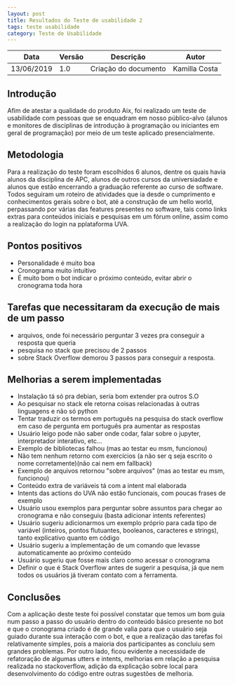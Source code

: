 ```yaml
---
layout: post
title: Resultados do Teste de usabilidade 2
tags: teste usabilidade 
category: Teste de Usabilidade
---
```


|Data   |Versão   |Descrição   |Autor   |
|---|---|---|---|
|13/06/2019   | 1.0  |Criação do documento   |Kamilla Costa   |


## Introdução
Afim de atestar a qualidade do produto Aix, foi realizado um teste de usabilidade com pessoas que se enquadram em nosso público-alvo (alunos e monitores de disciplinas de introdução à programação ou iniciantes em geral de programação) por meio de um teste aplicado presencialmente.

## Metodologia

Para a realização do teste foram escolhidos 6 alunos, dentre os quais havia alunos da disciplina de APC, alunos de outros cursos da universiadade e alunos que estão encerrando a graduação referente ao curso de software. Todos seguiram um roteiro de atividades que ia desde o cumprimento e conhecimentos gerais sobre o bot, até a construção de um hello world, perpassando por várias das features presentes no software, tais como links extras para conteúdos iniciais e pesquisas em um fórum online, assim como a realização do login na pplataforma UVA.

## Pontos positivos
- Personalidade é muito boa
- Cronograma muito intuitivo
- É muito bom o bot indicar o próximo conteúdo, evitar abrir o cronograma toda hora

## Tarefas que necessitaram da execução de mais de um passo
- arquivos, onde foi necessário perguntar 3 vezes pra conseguir a resposta que queria
- pesquisa no stack que precisou de 2 passos
- sobre Stack Overflow demorou 3 passos para conseguir a resposta.

## Melhorias a serem implementadas

- Instalação tá só pra debian, seria bom extender pra outros S.O
- Ao pesquisar no stack ele retorna coisas relacionadas à outras linguagens e não só python
- Tentar traduzir os termos em português na pesquisa do stack overflow em caso de pergunta em português pra aumentar as respostas
- Usuário leigo pode não saber onde codar, falar sobre o jupyter, interpretador interativo, etc...
- Exemplo de bibliotecas falhou (mas ao testar eu msm, funcionou)
- Não tem nenhum retorno com exercícios (a não ser q seja escrito o nome corretamente)(não cai nem em fallback)
- Exemplo de arquivos retornou "sobre arquivos" (mas ao testar eu msm, funcionou)
- Conteúdo extra de variáveis tá com a intent mal elaborada
- Intents das actions do UVA não estão funcionais, com poucas frases de exemplo
- Usuário usou exemplos para perguntar sobre assuntos para chegar ao cronograma e não conseguiu (basta adicionar intents referentes)
- Usuário sugeriu adicionarmos um exemplo próprio para cada tipo de variável (inteiros, pontos flutuantes, booleanos, caracteres e strings), tanto explicativo quanto em código
- Usuário sugeriu a implementação de um comando que levasse automaticamente ao próximo conteúdo
- Usuário sugeriu que fosse mais claro como acessar o cronograma
- Definir o que é Stack Overflow antes de sugerir a pesquisa, já que nem todos os usuários já tiveram contato com a ferramenta.

## Conclusões
Com a aplicação deste teste foi possível constatar que temos um bom guia num passo a passo do usuário dentro do conteúdo básico presente no bot e que o cronograma criado é de grande valia para que o usuário seja guiado durante sua interação com o bot, e que a realização das tarefas foi relativamente simples, pois a maioria dos participantes as concluiu sem grandes problemas. Por outro lado, ficou evidente a necessidade de refatoração de algumas utters e intents, melhorias em relação a pesquisa realizada no stackoverflow, adição da explicação sobre local para desenvolvimento do código entre outras sugestões de melhoria.
